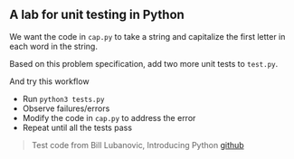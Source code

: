 ## A lab for unit testing in Python

We want the code in `cap.py` to take a string and capitalize the first letter
in each word in the string.

Based on this problem specification, add two more unit tests to `test.py`.

And try this workflow
  * Run `python3 tests.py` 
  * Observe failures/errors
  * Modify the code in `cap.py` to address the error
  * Repeat until all the tests pass

> Test code from Bill Lubanovic, Introducing Python 
[github](https://github.com/madscheme/introducing-python)
